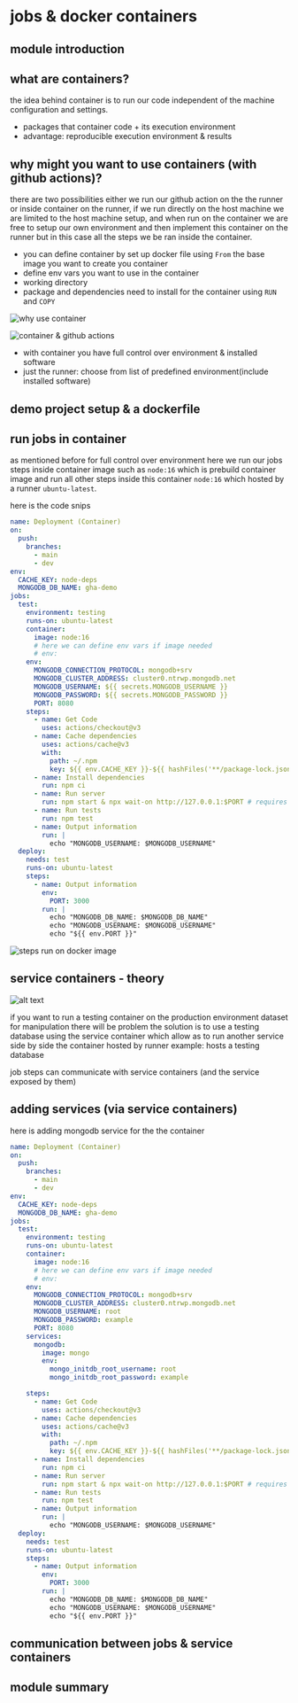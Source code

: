 # jobs & docker containers

## module introduction

## what are containers?
the idea behind container is to run our code independent of the machine configuration and settings.
- packages that container code + its execution environment
- advantage: reproducible execution environment & results


## why might you want to use containers (with github actions)?
there are two possibilities either we run our github action on the the runner or inside container on the runner, if we run directly on the host machine we are limited to the host machine setup, and when run on the container we are free to setup our own environment and then implement this container on the runner but in this case all the steps we be ran inside the container.

- you can define container by set up docker file using `From` the base image you want to create you container
- define env vars you want to use in the container
- working directory
- package and dependencies need to install for the container using `RUN` and `COPY` 
  
![why use container](image.png)

![container & github actions](image-1.png)

- with container you have full control over environment & installed software
- just the runner: choose from list of predefined environment(include installed software)

## demo project setup & a dockerfile

## run jobs in container
as mentioned before for full control over environment here we run our jobs steps inside container image such as `node:16` which is prebuild container image and run all other steps inside this container `node:16` which hosted by a runner `ubuntu-latest`.

here is the code snips
```yml
name: Deployment (Container)
on:
  push:
    branches:
      - main
      - dev
env:
  CACHE_KEY: node-deps
  MONGODB_DB_NAME: gha-demo
jobs:
  test:
    environment: testing
    runs-on: ubuntu-latest
    container: 
      image: node:16
      # here we can define env vars if image needed
      # env:
    env:
      MONGODB_CONNECTION_PROTOCOL: mongodb+srv
      MONGODB_CLUSTER_ADDRESS: cluster0.ntrwp.mongodb.net
      MONGODB_USERNAME: ${{ secrets.MONGODB_USERNAME }}
      MONGODB_PASSWORD: ${{ secrets.MONGODB_PASSWORD }}
      PORT: 8080
    steps:
      - name: Get Code
        uses: actions/checkout@v3
      - name: Cache dependencies
        uses: actions/cache@v3
        with:
          path: ~/.npm
          key: ${{ env.CACHE_KEY }}-${{ hashFiles('**/package-lock.json') }}
      - name: Install dependencies
        run: npm ci
      - name: Run server
        run: npm start & npx wait-on http://127.0.0.1:$PORT # requires MongoDB Atlas to accept requests from anywhere!
      - name: Run tests
        run: npm test
      - name: Output information
        run: |
          echo "MONGODB_USERNAME: $MONGODB_USERNAME"
  deploy:
    needs: test
    runs-on: ubuntu-latest
    steps:
      - name: Output information
        env:
          PORT: 3000
        run: |        
          echo "MONGODB_DB_NAME: $MONGODB_DB_NAME"
          echo "MONGODB_USERNAME: $MONGODB_USERNAME"
          echo "${{ env.PORT }}"

```
![steps run on docker image](image-2.png)

## service containers - theory

![alt text](image-3.png)

if you want to run a testing container on the production environment dataset for manipulation there will be problem the solution is to use a testing database using the service container which allow as to run another service side by side the container hosted by runner
example:
hosts a testing database

job steps can communicate with service containers (and the service exposed by them)

## adding services (via service containers)
here is adding mongodb service for the the container

```yml
name: Deployment (Container)
on:
  push:
    branches:
      - main
      - dev
env:
  CACHE_KEY: node-deps
  MONGODB_DB_NAME: gha-demo
jobs:
  test:
    environment: testing
    runs-on: ubuntu-latest
    container: 
      image: node:16
      # here we can define env vars if image needed
      # env:
    env:
      MONGODB_CONNECTION_PROTOCOL: mongodb+srv
      MONGODB_CLUSTER_ADDRESS: cluster0.ntrwp.mongodb.net
      MONGODB_USERNAME: root
      MONGODB_PASSWORD: example
      PORT: 8080
    services:
      mongodb:
        image: mongo
        env:
          mongo_initdb_root_username: root
          mongo_initdb_root_password: example

    steps:
      - name: Get Code
        uses: actions/checkout@v3
      - name: Cache dependencies
        uses: actions/cache@v3
        with:
          path: ~/.npm
          key: ${{ env.CACHE_KEY }}-${{ hashFiles('**/package-lock.json') }}
      - name: Install dependencies
        run: npm ci
      - name: Run server
        run: npm start & npx wait-on http://127.0.0.1:$PORT # requires MongoDB Atlas to accept requests from anywhere!
      - name: Run tests
        run: npm test
      - name: Output information
        run: |
          echo "MONGODB_USERNAME: $MONGODB_USERNAME"
  deploy:
    needs: test
    runs-on: ubuntu-latest
    steps:
      - name: Output information
        env:
          PORT: 3000
        run: |        
          echo "MONGODB_DB_NAME: $MONGODB_DB_NAME"
          echo "MONGODB_USERNAME: $MONGODB_USERNAME"
          echo "${{ env.PORT }}"

```

## communication between jobs & service containers

## module summary